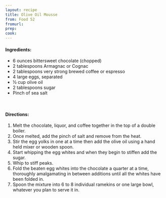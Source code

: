 ```yaml
---
layout: recipe
title: Olive Oil Mousse
from: Food 52
fromurl: 
prep: 
cook: 
---
```


#### Ingredients:

* 6 ounces bittersweet chocolate (chopped) 
* 2 tablespoons Armagnac or Cognac 
* 2 tablespoons very strong brewed coffee or espresso 
* 4 large eggs, separated 
* ½ cup olive oil 
* 2 tablespoons sugar 
* Pinch of sea salt 

<br>

#### Directions:

1. Melt the chocolate, liquor, and coffee together in the top of a double boiler. 
2. Once melted, add the pinch of salt and remove from the heat. 
3. Stir the egg yolks in one at a time then add the olive oil using a hand held mixer or wooden spoon.
4. Start whipping the egg whites and when they begin to stiffen add the sugar. 
5. Whip to stiff peaks. 
6. Fold the beaten egg whites into the chocolate a quarter at a time, thoroughly amalgamating in between additions until all the whites have been folded in. 
7. Spoon the mixture into 6 to 8 individual ramekins or one large bowl, whatever you plan to serve it in.
